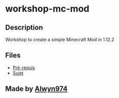 # workshop-mc-mod

## Description
Workshop to create a simple Minecraft Mod in 1.12.2

## Files

- [Pré-requis](REQUIREMENTS.md)
- [Sujet](SUBJECT.pdf)

## Made by [Alwyn974](https://github.com/alwyn974)
